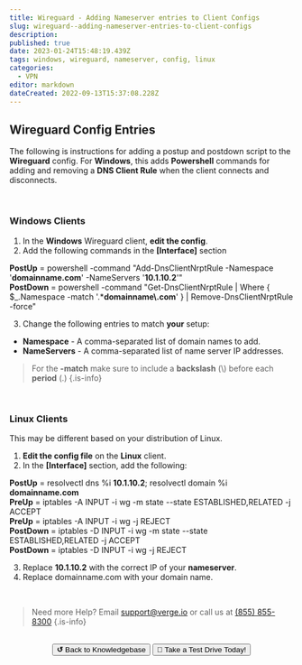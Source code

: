 ```yaml
---
title: Wireguard - Adding Nameserver entries to Client Configs
slug: wireguard--adding-nameserver-entries-to-client-configs
description: 
published: true
date: 2023-01-24T15:48:19.439Z
tags: windows, wireguard, nameserver, config, linux
categories:
  - VPN
editor: markdown
dateCreated: 2022-09-13T15:37:08.228Z
---
```


## Wireguard Config Entries

The following is instructions for adding a postup and postdown script to the **Wireguard** config.
For **Windows**, this adds **Powershell** commands for adding and removing a **DNS Client Rule** when the client connects and disconnects.  

<br>

### Windows Clients
1. In the **Windows** Wireguard client, **edit the config**.
1. Add the following commands in the **[Interface]** section

<div class="codem">
<b>PostUp</b> = powershell -command "Add-DnsClientNrptRule -Namespace '<b>domainname.com</b>' -NameServers '<b>10.1.10.2</b>'"
<br>
<b>PostDown</b> = powershell -command "Get-DnsClientNrptRule | Where { $_.Namespace -match '.*<b>domainname\.com</b>' } | Remove-DnsClientNrptRule -force"
</div>

3. Change the following entries to match **your** setup:
- **Namespace** - A comma-separated list of domain names to add.
- **NameServers** - A comma-separated list of name server IP addresses.

> For the **-match** make sure to include a **backslash** (\\) before each **period** (.)
{.is-info}

<br>

### Linux Clients
This may be different based on your distribution of Linux.

1. **Edit the config file** on the **Linux** client.
2. In the **[Interface]** section, add the following:

<div class="codem">
<b>PostUp</b> = resolvectl dns %i <b>10.1.10.2</b>; resolvectl domain %i <b>domainname.com</b>
<br><b>PreUp</b> = iptables -A INPUT -i wg -m state --state ESTABLISHED,RELATED -j ACCEPT
<br><b>PreUp</b> = iptables -A INPUT -i wg -j REJECT
<br><b>PostDown</b> = iptables -D INPUT -i wg -m state --state ESTABLISHED,RELATED -j ACCEPT
<br><b>PostDown</b> = iptables -D INPUT -i wg -j REJECT
</div>

3. Replace **10.1.10.2** with the correct IP of your **nameserver**.
4. Replace domainname.com with your domain name.

<br>

> Need more Help? Email <a href="mailto:support@verge.io?subject=Support Inquiry" target="_blank" rel="noopener noreferrer">support@verge.io</a> or call us at <a href="tel:+855-855-8300">(855) 855-8300</a>
{.is-info}

<br>
<div style="text-align: center">
  <a href="https://wiki.verge.io/en/public/kb"><button class="button-grey"> <b>↺</b> Back to Knowledgebase</button></a>
<a href="https://www.verge.io/test-drive"><button class="button-orange">🚗 Take a Test Drive Today!</button></a>
</div>


